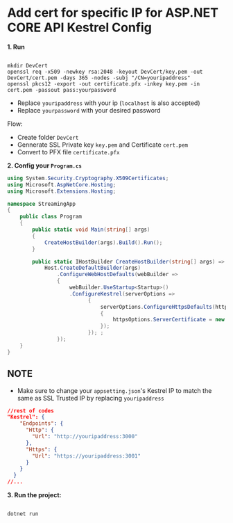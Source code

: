 # Add cert for specific IP for ASP.NET CORE API Kestrel Config

**1. Run**

```console

mkdir DevCert
openssl req -x509 -newkey rsa:2048 -keyout DevCert/key.pem -out DevCert/cert.pem -days 365 -nodes -subj "/CN=youripaddress"
openssl pkcs12 -export -out certificate.pfx -inkey key.pem -in cert.pem -passout pass:yourpassword

```

- Replace `youripaddress` with your ip (`localhost` is also accepted)
- Replace `yourpassword` with your desired password

Flow:

- Create folder `DevCert`
- Gennerate SSL Private key `key.pem` and Certificate `cert.pem`
- Convert to PFX file `certificate.pfx`

**2. Config your `Program.cs`**

```cs
using System.Security.Cryptography.X509Certificates;
using Microsoft.AspNetCore.Hosting;
using Microsoft.Extensions.Hosting;

namespace StreamingApp
{
    public class Program
    {
        public static void Main(string[] args)
        {
            CreateHostBuilder(args).Build().Run();
        }

        public static IHostBuilder CreateHostBuilder(string[] args) =>
            Host.CreateDefaultBuilder(args)
                .ConfigureWebHostDefaults(webBuilder =>
                {
                    webBuilder.UseStartup<Startup>()
                    .ConfigureKestrel(serverOptions =>
                          {
                              serverOptions.ConfigureHttpsDefaults(httpsOptions =>
                              {
                                  httpsOptions.ServerCertificate = new X509Certificate2("./DevCert/certificate.pfx", "huukhoa");
                              });
                          }); ;
                });
    }
}


```

## NOTE

- Make sure to change your `appsetting.json`'s Kestrel IP to match the same as SSL Trusted IP by replacing `youripaddress`

```json
//rest of codes
"Kestrel": {
    "Endpoints": {
      "Http": {
        "Url": "http://youripaddress:3000"
      },
      "Https": {
        "Url": "https://youripaddress:3001"
      }
    }
  }
//...
```

**3. Run the project:**

```console

dotnet run

```
